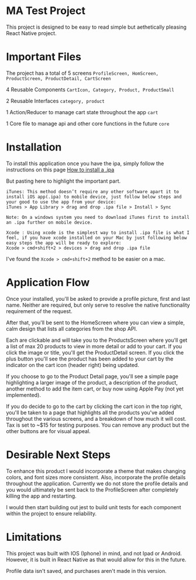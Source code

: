 # MA Test Project

This project is designed to be easy to read simple but aethetically pleasing React Native project.


# Important Files
The project has a total of 5 screens 
`ProfileScreen, HomScreen, ProductScreen, ProductDetail, CartScreen`

4 Reusable Components
`CartIcon, Category, Product, ProductSmall`

2 Reusable Interfaces
`category, product`

1 Action/Reducer to manage cart state throughout the app
`cart`

1 Core file to manage api and other core functions in the future
`core`

# Installation
To install this application once you have the ipa, simply follow the instructions on this page [How to install a .ipa](https://medium.com/@itskaranzzz/how-to-install-ipa-file-directly-to-iphones-tabs-without-using-laptop-desktop-e645c36125d2)

But pasting here to highlight the important part.
```
iTunes: This method doesn’t require any other software apart it to install iOS app(.ipa) to mobile device, just follow below steps and your good to use the app from your device:
iTunes > App Library > drag and drop .ipa file > Install > Sync

Note: On a windows system you need to download iTunes first to install an .ipa further on mobile device.

Xcode : Using xcode is the simplest way to install .ipa file is what I feel, if you have xcode installed on your Mac by just following below easy steps the app will be ready to explore:
Xcode > cmd+shift+2 > devices > drag and drop .ipa file
```
I've found the `Xcode > cmd+shift+2` method to be easier on a mac.

# Application Flow 

Once your installed, you'll be asked to provide a profile picture, first and last name. Neither are required, but only serve to resolve the native functionality requirement of the request.

After that, you'll be sent to the HomeScreen where you can view a simple, calm design that lists all categories from the shop API. 

Each are clickable and will take you to the ProductsScreen where you'll get a list of max 20 products to view in more detail or add to your cart. If you click the image or title, you'll get the ProductDetail screen. If you click the plus button you'll see the product has been added to your cart by the indicator on the cart icon (header right) being updated.

If you choose to go to the Product Detail page, you'll see a simple page highlighting a larger image of the product, a description of the product, another method to add the item cart, or buy now using Apple Pay (not yet implemented).

If you do decide to go to the cart by clicking the cart icon in the top right, you'll be taken to a page that highlights all the products you've added throughout the various screens, and a breakdown of how much it will cost. Tax is set to ~$15 for testing purposes. You can remove any product but the other buttons are for visual appeal.

# Desirable Next Steps

To enhance this product I would incorporate a theme that makes changing colors, and font sizes more consistent. Also, incorporate the profile details throughout the application. Currently we do not store the profile details and you would ultimately be sent back to the ProfileScreen after completely killing the app and restarting.

I would then start building out jest to build unit tests for each component within the project to ensure reliability. 

# Limitations

This project was built with IOS (Iphone) in mind, and not Ipad or Android. However, it is built in React Native as that would allow for this in the future. 

Profile data isn't saved, and purchases aren't made in this version.


